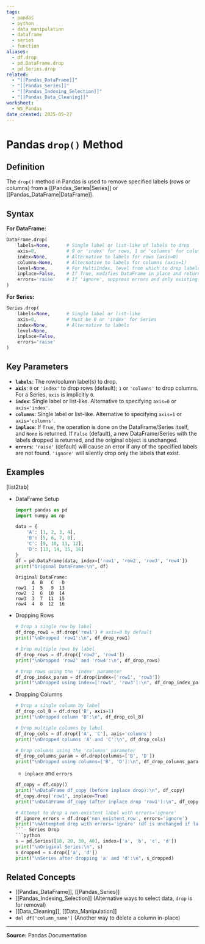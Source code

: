 ```yaml
---
tags:
  - pandas
  - python
  - data_manipulation
  - dataframe
  - series
  - function
aliases:
  - df.drop
  - pd.DataFrame.drop
  - pd.Series.drop
related:
  - "[[Pandas_DataFrame]]"
  - "[[Pandas_Series]]"
  - "[[Pandas_Indexing_Selection]]"
  - "[[Pandas_Data_Cleaning]]"
worksheet:
  - WS_Pandas
date_created: 2025-05-27
---
```

# Pandas `drop()` Method

## Definition

The `drop()` method in Pandas is used to remove specified labels (rows or columns) from a [[Pandas_Series|Series]] or [[Pandas_DataFrame|DataFrame]].

## Syntax

**For DataFrame:**
```python
DataFrame.drop(
    labels=None,      # Single label or list-like of labels to drop
    axis=0,           # 0 or 'index' for rows, 1 or 'columns' for columns
    index=None,       # Alternative to labels for rows (axis=0)
    columns=None,     # Alternative to labels for columns (axis=1)
    level=None,       # For MultiIndex, level from which to drop labels
    inplace=False,    # If True, modifies DataFrame in place and returns None
    errors='raise'    # If 'ignore', suppress errors and only existing labels are dropped
)
```

**For Series:**
```python
Series.drop(
    labels=None,      # Single label or list-like
    axis=0,           # Must be 0 or 'index' for Series
    index=None,       # Alternative to labels
    level=None,
    inplace=False,
    errors='raise'
)
```

## Key Parameters

- **`labels`**: The row/column label(s) to drop.
- **`axis`**: `0` or `'index'` to drop rows (default); `1` or `'columns'` to drop columns. For a Series, `axis` is implicitly `0`.
- **`index`**: Single label or list-like. Alternative to specifying `axis=0` or `axis='index'`.
- **`columns`**: Single label or list-like. Alternative to specifying `axis=1` or `axis='columns'`.
- **`inplace`**: If `True`, the operation is done on the DataFrame/Series itself, and `None` is returned. If `False` (default), a new DataFrame/Series with the labels dropped is returned, and the original object is unchanged.
- **`errors`**: `'raise'` (default) will cause an error if any of the specified labels are not found. `'ignore'` will silently drop only the labels that exist.

## Examples

[list2tab]
- DataFrame Setup
	```python
	import pandas as pd
	import numpy as np

	data = {
	    'A': [1, 2, 3, 4],
	    'B': [5, 6, 7, 8],
	    'C': [9, 10, 11, 12],
	    'D': [13, 14, 15, 16]
	}
	df = pd.DataFrame(data, index=['row1', 'row2', 'row3', 'row4'])
	print("Original DataFrame:\n", df)
	```
	```
	Original DataFrame:
	      A  B   C   D
	row1  1  5   9  13
	row2  2  6  10  14
	row3  3  7  11  15
	row4  4  8  12  16
	```
- Dropping Rows
	```python
	# Drop a single row by label
	df_drop_row1 = df.drop('row1') # axis=0 by default
	print("\nDropped 'row1':\n", df_drop_row1)

	# Drop multiple rows by label
	df_drop_rows = df.drop(['row2', 'row4'])
	print("\nDropped 'row2' and 'row4':\n", df_drop_rows)

	# Drop rows using the 'index' parameter
	df_drop_index_param = df.drop(index=['row1', 'row3'])
	print("\nDropped using index=['row1', 'row3']:\n", df_drop_index_param)
	```
- Dropping Columns
	```python
	# Drop a single column by label
	df_drop_col_B = df.drop('B', axis=1)
	print("\nDropped column 'B':\n", df_drop_col_B)

	# Drop multiple columns by label
	df_drop_cols = df.drop(['A', 'C'], axis='columns')
	print("\nDropped columns 'A' and 'C':\n", df_drop_cols)

	# Drop columns using the 'columns' parameter
	df_drop_columns_param = df.drop(columns=['B', 'D'])
	print("\nDropped using columns=['B', 'D']:\n", df_drop_columns_param)
	```
	- `inplace` and `errors`
	```python
	df_copy = df.copy()
	print("\nDataFrame df_copy (before inplace drop):\n", df_copy)
	df_copy.drop('row1', inplace=True)
	print("\nDataFrame df_copy (after inplace drop 'row1'):\n", df_copy) # df_copy is modified

	# Attempt to drop a non-existent label with errors='ignore'
	df_ignore_errors = df.drop('non_existent_row', errors='ignore')
	print("\nAttempted drop with errors='ignore' (df is unchanged if label not found):\n", df_ignore_errors)
	```- Series Drop
	```python
	s = pd.Series([10, 20, 30, 40], index=['a', 'b', 'c', 'd'])
	print("\nOriginal Series:\n", s)
	s_dropped = s.drop(['a', 'd'])
	print("\nSeries after dropping 'a' and 'd':\n", s_dropped)
	```

## Related Concepts
- [[Pandas_DataFrame]], [[Pandas_Series]]
- [[Pandas_Indexing_Selection]] (Alternative ways to select data, `drop` is for removal)
- [[Data_Cleaning]], [[Data_Manipulation]]
- `del df['column_name']` (Another way to delete a column in-place)

---
**Source:** Pandas Documentation